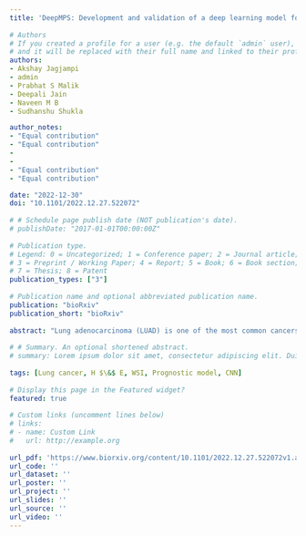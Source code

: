 ```yaml
---
title: 'DeepMPS: Development and validation of a deep learning model for whole slide image base prognostic prediction of low grade Lung adenocarcinoma patients'
    
# Authors
# If you created a profile for a user (e.g. the default `admin` user), write the username (folder name) here 
# and it will be replaced with their full name and linked to their profile.
authors:
- Akshay Jagjampi 
- admin
- Prabhat S Malik 
- Deepali Jain 
- Naveen M B 
- Sudhanshu Shukla 

author_notes:
- "Equal contribution"
- "Equal contribution"
-
-
- "Equal contribution"
- "Equal contribution"

date: "2022-12-30"
doi: "10.1101/2022.12.27.522072"
    
# # Schedule page publish date (NOT publication's date).
# publishDate: "2017-01-01T00:00:00Z"
    
# Publication type.
# Legend: 0 = Uncategorized; 1 = Conference paper; 2 = Journal article;
# 3 = Preprint / Working Paper; 4 = Report; 5 = Book; 6 = Book section;
# 7 = Thesis; 8 = Patent
publication_types: ["3"]
    
# Publication name and optional abbreviated publication name.
publication: "bioRxiv"
publication_short: "bioRxiv"
    
abstract: "Lung adenocarcinoma (LUAD) is one of the most common cancers, and patients’ prognostication is crucial for treatment decisions. Histopathological images are the most generally accessible clinical information, however they have not been employed in clinical settings for prognosis. In this study, we used WSIs and clinical data from TCGA (training and testing) and East Asian Cohort (EAS, Validation) to develop and validate DL-based prognosticator. To circumvent the need for manual ROI generation, WSIs from these patients were divided into smaller patches and scored. DeepMPS prediction model was built using the top scoring 226,383 patches. The DeepMPS model showed a C-index of 0.638 in the TCGA training cohort. The univariate and multivariate cox regression analysis identified DeepMPS as an independent predictor of survival (HR: 9.48, p-value: $<$ 0.0001) in the training cohort. The training cohort of patients was separated into low and high-risk groups at various points. Kaplan-Meier analysis showed the highest difference in survival of low and high-risk patients at the 75th percentile (HR: 3.58, 95% CI: 2.57-5.00, p-value: $<$ 0.0001). At the same cut-off as the training samples, TCGA testing cohort patients demonstrated a significant difference in survival when split into low and high-risk patients (HR: 2.30, 95% CI: 1.11-4.82, p-value: 0.044). The DeepMPS model was validated in the EAS cohort patients. DeepMPS risk score significantly segregated EAS patients into low and high-risk groups at the same cut-off point as the training cohort (HR: 2.09, 95% CI: 1.11-3.97, p-value: 0.008). In multivariate Cox regression analysis, the DeepMPS score outperformed the stage in survival prediction. We also compared the DeepMPS model with the previously developed DL-based model to show that it was the best predictor of survival with the highest C-index. In conclusion, we developed a robust DL-based prognostic model which can predict the LUAD outcome without manual intervention using histopathological images."
    
# # Summary. An optional shortened abstract.
# summary: Lorem ipsum dolor sit amet, consectetur adipiscing elit. Duis posuere tellus ac convallis placerat. Proin tincidunt magna sed ex sollicitudin condimentum.
    
tags: [Lung cancer, H $\&$ E, WSI, Prognostic model, CNN]
    
# Display this page in the Featured widget?
featured: true
    
# Custom links (uncomment lines below)
# links:
# - name: Custom Link
#   url: http://example.org
    
url_pdf: 'https://www.biorxiv.org/content/10.1101/2022.12.27.522072v1.abstract'
url_code: ''
url_dataset: ''
url_poster: ''
url_project: ''
url_slides: ''
url_source: ''
url_video: ''
---
```

